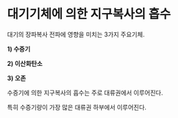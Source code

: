 # 대기기체에 의한 지구복사의 흡수

대기의 장파복사 전파에 영향을 미치는 3가지 주요기체.

__1) 수증기__

__2) 이산화탄소__

__3) 오존__


수증기에 의한 지구복사의 흡수는 주로 대류권에서 이루어진다. 

특히 수증기량이 가장 많은 대류권 하부에서 이루어진다.

